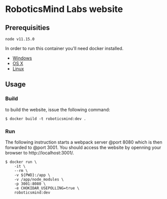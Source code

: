 # RoboticsMind Labs website

## Prerequisities

`node v11.15.0`


In order to run this container you'll need docker installed.

* [Windows](https://docs.docker.com/windows/started)
* [OS X](https://docs.docker.com/mac/started/)
* [Linux](https://docs.docker.com/linux/started/)

## Usage

### Build

to build the website, issue the following command:

```shell
$ docker build -t roboticsmind:dev .
```

### Run

The following instruction starts a webpack server
@port 8080 which is then forwarded to @port 3001.
You should access the website by openning your browser
to http://localhost:3001/.

```shell
$ docker run \
    -it \
    --rm \
    -v ${PWD}:/app \
    -v /app/node_modules \
    -p 3001:8080 \
    -e CHOKIDAR_USEPOLLING=true \
    roboticsmind:dev
```
